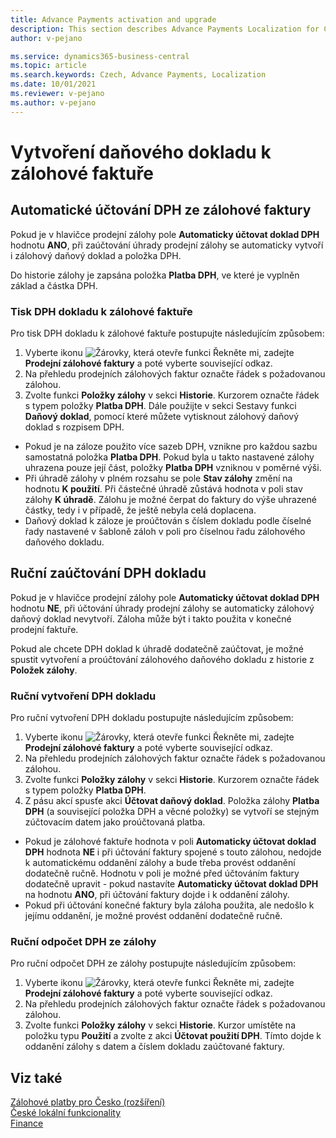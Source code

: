 ```yaml
---
title: Advance Payments activation and upgrade
description: This section describes Advance Payments Localization for Czech extension functionality.
author: v-pejano

ms.service: dynamics365-business-central
ms.topic: article
ms.search.keywords: Czech, Advance Payments, Localization
ms.date: 10/01/2021
ms.reviewer: v-pejano
ms.author: v-pejano
---
```


# Vytvoření daňového dokladu k zálohové faktuře

## Automatické účtování DPH ze zálohové faktury 

Pokud je v hlavičce prodejní zálohy pole **Automaticky účtovat doklad DPH** hodnotu **ANO**, při zaúčtování úhrady prodejní zálohy se automaticky vytvoří i zálohový daňový doklad a položka DPH.

Do historie zálohy je zapsána položka **Platba DPH**, ve které je vyplněn základ a částka DPH.

### Tisk DPH dokladu k zálohové faktuře
Pro tisk DPH dokladu k zálohové faktuře postupujte následujícím způsobem:

1. Vyberte ikonu ![Žárovky, která otevře funkci Řekněte mi](../../media/ui-search/search_small.png "Řekněte mi, co chcete dělat"), zadejte **Prodejní zálohové faktury** a poté vyberte související odkaz. 
2. Na přehledu prodejních zálohových faktur označte řádek s požadovanou zálohou.
3. Zvolte funkci **Položky zálohy** v sekci **Historie**. Kurzorem označte řádek s typem položky **Platba DPH**. Dále použijte v sekci Sestavy funkci **Daňový doklad**, pomocí které můžete vytisknout zálohový daňový doklad s rozpisem DPH.

- Pokud je na záloze použito více sazeb DPH, vznikne pro každou sazbu samostatná položka **Platba DPH**. Pokud byla u takto nastavené zálohy uhrazena pouze její část, položky **Platba DPH** vzniknou v poměrné výši.
- Při úhradě zálohy v plném rozsahu se pole **Stav zálohy** změní na hodnotu **K použití**. Při částečné úhradě zůstává hodnota v poli stav zálohy **K úhradě**. Zálohu je možné čerpat do faktury do výše uhrazené částky, tedy i v případě, že ještě nebyla celá doplacena.
- Daňový doklad k záloze je proúčtován s číslem dokladu podle číselné řady nastavené v šabloně záloh v poli pro číselnou řadu zálohového daňového dokladu.

## Ruční zaúčtování DPH dokladu 
Pokud je v hlavičce prodejní zálohy pole **Automaticky účtovat doklad DPH** hodnotu **NE**, při účtování úhrady prodejní zálohy se automaticky zálohový daňový doklad nevytvoří. Záloha může být i takto použita v konečné prodejní faktuře. 

Pokud ale chcete DPH doklad k úhradě dodatečně zaúčtovat, je možné spustit vytvoření a proúčtování zálohového daňového dokladu z historie z **Položek zálohy**. 

### Ruční vytvoření DPH dokladu
Pro ruční vytvoření DPH dokladu postupujte následujícím způsobem:

1. Vyberte ikonu ![Žárovky, která otevře funkci Řekněte mi](../../media/ui-search/search_small.png "Řekněte mi, co chcete dělat"), zadejte **Prodejní zálohové faktury** a poté vyberte související odkaz. 
2. Na přehledu prodejních zálohových faktur označte řádek s požadovanou zálohou.
3. Zvolte funkci **Položky zálohy** v sekci **Historie**. Kurzorem označte řádek s typem položky **Platba DPH**.
4. Z pásu akcí spusťe akci **Účtovat daňový doklad**. Položka zálohy **Platba DPH** (a související položka DPH a věcné položky) se vytvoří se stejným zúčtovacím datem jako proúčtovaná platba.

- Pokud je zálohové faktuře hodnota v poli **Automaticky účtovat doklad DPH** hodnota **NE** i při účtování faktury spojené s touto zálohou, nedojde k automatickému oddanění zálohy a bude třeba provést oddanění dodatečně ručně. Hodnotu v poli je možné před účtováním faktury dodatečně upravit - pokud nastavíte **Automaticky účtovat doklad DPH** na hodnotu **ANO**, při účtování faktury dojde i k oddanění zálohy.
- Pokud při účtování konečné faktury byla záloha použita, ale nedošlo k jejímu oddanění, je možné provést oddanění dodatečně ručně. 

### Ruční odpočet DPH ze zálohy 
Pro ruční odpočet DPH ze zálohy postupujte následujícím způsobem:
1. Vyberte ikonu ![Žárovky, která otevře funkci Řekněte mi](../../media/ui-search/search_small.png "Řekněte mi, co chcete dělat"), zadejte **Prodejní zálohové faktury** a poté vyberte související odkaz. 
2. Na přehledu prodejních zálohových faktur označte řádek s požadovanou zálohou.
3. Zvolte funkci **Položky zálohy** v sekci **Historie**. Kurzor umístěte na položku typu **Použití** a zvolte z akci **Účtovat použití DPH**. Tímto dojde k oddanění zálohy s datem a číslem dokladu zaúčtované faktury. 


## Viz také

[Zálohové platby pro Česko (rozšíření)](ui-extensions-advance-payments-localization-cz.md)  
[České lokální funkcionality](czech-local-functionality.md)  
[Finance](../../finance.md)
